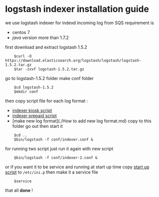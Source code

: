 # logstash  indexer installation guide 
we use logstash indexer  for indexd incoming log from SQS
requirement is
- centos 7
- *java version* more than 1.7.2

first download and  extract  logstash 1.5.2  
```
    $curl -O https://download.elasticsearch.org/logstash/logstash/logstash-1.5.2.tar.gz
    $tar -zxvf logstash-1.5.2.tar.gz
```
go to logstash-1.5.2 folder make  conf folder 
```
    $cd logstash-1.5.2
    $mkdir conf 
```

then  copy script file for each  log format  : 

- [indexer kiosk script](../conf/kiosk-indexer.conf)     
- [indexer prepaid script](../conf/prepaid-indexer.conf)  
- [make new log format](./How to add new log format.md) 
copy to this folder go out then start it 
```
    $cd ..
    $bin/logstash -f conf/indexer.conf & 
```
for running two  script  just run it again with new  script
```
    $bin/logstash -f conf/indexer-2.conf &
```
or if you want it to be service and running at start up time copy [start up script](startup.sh) to `/etc/ini.p`
then make it a service  file 
```
    $service 
```

that all **done** ! 
